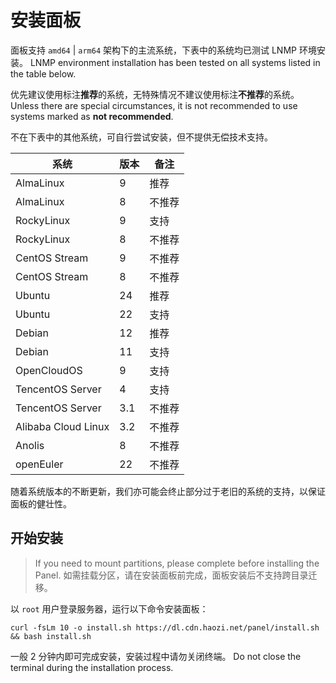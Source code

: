 # 安装面板

面板支持 `amd64` | `arm64` 架构下的主流系统，下表中的系统均已测试 LNMP 环境安装。 LNMP environment installation has been tested on all systems listed in the table below.

优先建议使用标注**推荐**的系统，无特殊情况不建议使用标注**不推荐**的系统。 Unless there are special circumstances, it is not recommended to use systems marked as **not recommended**.

不在下表中的其他系统，可自行尝试安装，但不提供无偿技术支持。

| 系统                  | 版本                  | 备注  |
| ------------------- | ------------------- | --- |
| AlmaLinux           | 9                   | 推荐  |
| AlmaLinux           | 8                   | 不推荐 |
| RockyLinux          | 9                   | 支持  |
| RockyLinux          | 8                   | 不推荐 |
| CentOS Stream       | 9                   | 不推荐 |
| CentOS Stream       | 8                   | 不推荐 |
| Ubuntu              | 24                  | 推荐  |
| Ubuntu              | 22                  | 支持  |
| Debian              | 12                  | 推荐  |
| Debian              | 11                  | 支持  |
| OpenCloudOS         | 9                   | 支持  |
| TencentOS Server    | 4                   | 支持  |
| TencentOS Server    | 3.1 | 不推荐 |
| Alibaba Cloud Linux | 3.2 | 不推荐 |
| Anolis              | 8                   | 不推荐 |
| openEuler           | 22                  | 不推荐 |

随着系统版本的不断更新，我们亦可能会终止部分过于老旧的系统的支持，以保证面板的健壮性。

## 开始安装

> If you need to mount partitions, please complete before installing the Panel. 如需挂载分区，请在安装面板前完成，面板安装后不支持跨目录迁移。

以 `root` 用户登录服务器，运行以下命令安装面板：

```shell
curl -fsLm 10 -o install.sh https://dl.cdn.haozi.net/panel/install.sh && bash install.sh
```

一般 2 分钟内即可完成安装，安装过程中请勿关闭终端。 Do not close the terminal during the installation process.
